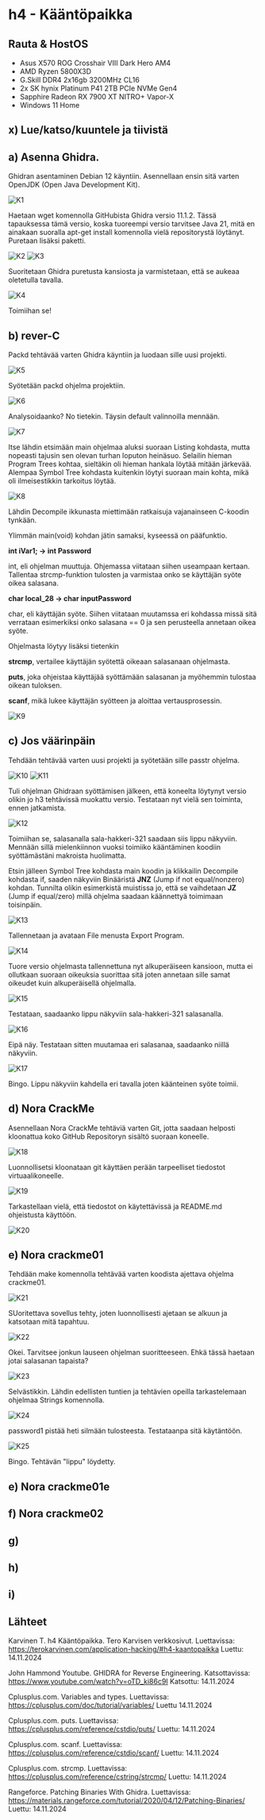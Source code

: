 # h4 - Kääntöpaikka

## Rauta & HostOS

- Asus X570 ROG Crosshair VIII Dark Hero AM4
- AMD Ryzen 5800X3D
- G.Skill DDR4 2x16gb 3200MHz CL16
- 2x SK hynix Platinum P41 2TB PCIe NVMe Gen4
- Sapphire Radeon RX 7900 XT NITRO+ Vapor-X
- Windows 11 Home

## x) Lue/katso/kuuntele ja tiivistä


## a) Asenna Ghidra.
Ghidran asentaminen Debian 12 käyntiin. Asennellaan ensin sitä varten OpenJDK (Open Java Development Kit).

![K1](1.png)

Haetaan wget komennolla GitHubista Ghidra versio 11.1.2. Tässä tapauksessa tämä versio, koska tuoreempi versio tarvitsee Java 21, mitä en ainakaan suoralla apt-get install komennolla vielä repositorystä löytänyt. Puretaan lisäksi paketti.

![K2](2.png)
![K3](3.png)

Suoritetaan Ghidra puretusta kansiosta ja varmistetaan, että se aukeaa oletetulla tavalla.

![K4](4.png)

Toimiihan se!

## b) rever-C
Packd tehtävää varten Ghidra käyntiin ja luodaan sille uusi projekti.

![K5](5.png)

Syötetään packd ohjelma projektiin.

![K6](6.png)

Analysoidaanko? No tietekin. Täysin default valinnoilla mennään.

![K7](7.png)

Itse lähdin etsimään main ohjelmaa aluksi suoraan Listing kohdasta, mutta nopeasti tajusin sen olevan turhan loputon heinäsuo. Selailin hieman Program Trees kohtaa, sieltäkin oli hieman hankala löytää mitään järkevää. Alempaa Symbol Tree kohdasta kuitenkin löytyi suoraan main kohta, mikä oli ilmeisestikkin tarkoitus löytää.

![K8](8.png)

Lähdin Decompile ikkunasta miettimään ratkaisuja vajanainseen C-koodin tynkään.

Ylimmän main(void) kohdan jätin samaksi, kyseessä on pääfunktio.

**int iVar1; -> int Password**

int, eli ohjelman muuttuja. Ohjemassa viitataan siihen useampaan kertaan. Tallentaa strcmp-funktion tulosten ja varmistaa onko se käyttäjän syöte oikea salasana.

**char local_28 -> char inputPassword**

char, eli käyttäjän syöte. Siihen viitataan muutamssa eri kohdassa missä sitä verrataan esimerkiksi onko salasana == 0 ja sen perusteella annetaan oikea syöte.

Ohjelmasta löytyy lisäksi tietenkin

**strcmp**, vertailee käyttäjän syötettä oikeaan salasanaan ohjelmasta.

**puts**, joka ohjeistaa käyttäjää syöttämään salasanan ja myöhemmin tulostaa oikean tuloksen.

**scanf**, mikä lukee käyttäjän syötteen ja aloittaa vertausprosessin.

![K9](9.png)

## c) Jos väärinpäin
Tehdään tehtävää varten uusi projekti ja syötetään sille passtr ohjelma.

![K10](10.png)
![K11](11.png)

Tuli ohjelman Ghidraan syöttämisen jälkeen, että koneelta löytynyt versio olikin jo h3 tehtävissä muokattu versio. Testataan nyt vielä sen toiminta, ennen jatkamista.

![K12](12.png)

Toimiihan se, salasanalla sala-hakkeri-321 saadaan siis lippu näkyviin. Mennään sillä mielenkiinnon vuoksi toimiiko kääntäminen koodiin syöttämästäni makroista huolimatta.

Etsin jälleen Symbol Tree kohdasta main koodin ja klikkailin Decompile kohdasta if, saaden näkyviin Binääristä **JNZ** (Jump if not equal/nonzero) kohdan. Tunnilta olikin esimerkistä muistissa jo, että se vaihdetaan **JZ** (Jump if equal/zero) millä ohjelma saadaan käännettyä toimimaan toisinpäin.

![K13](13.png)

Tallennetaan ja avataan File menusta Export Program. 

![K14](14.png)

Tuore versio ohjelmasta tallennettuna nyt alkuperäiseen kansioon, mutta ei ollutkaan suoraan oikeuksia suorittaa sitä joten annetaan sille samat oikeudet kuin alkuperäisellä ohjelmalla.

![K15](15.png)

Testataan, saadaanko lippu näkyviin sala-hakkeri-321 salasanalla.

![K16](16.png)

Eipä näy. Testataan sitten muutamaa eri salasanaa, saadaanko niillä näkyviin.

![K17](17.png)

Bingo. Lippu näkyviin kahdella eri tavalla joten käänteinen syöte toimii.

## d) Nora CrackMe
Asennellaan Nora CrackMe tehtäviä varten Git, jotta saadaan helposti kloonattua koko GitHub Repositoryn sisältö suoraan koneelle.

![K18](18.png)

Luonnollisetsi kloonataan git käyttäen perään tarpeelliset tiedostot virtuaalikoneelle.

![K19](19.png)

Tarkastellaan vielä, että tiedostot on käytettävissä ja README.md ohjeistusta käyttöön.

![K20](20.png)

## e) Nora crackme01
Tehdään make komennolla tehtävää varten koodista ajettava ohjelma crackme01.

![K21](21.png)

SUoritettava sovellus tehty, joten luonnollisesti ajetaan se alkuun ja katsotaan mitä tapahtuu.

![K22](22.png)

Okei. Tarvitsee jonkun lauseen ohjelman suoritteeseen. Ehkä tässä haetaan jotai salasanan tapaista?

![K23](23.png)

Selvästikkin. Lähdin edellisten tuntien ja tehtävien opeilla tarkastelemaan ohjelmaa Strings komennolla.

![K24](24.png)

password1 pistää heti silmään tulosteesta. Testataanpa sitä käytäntöön.

![K25](25.png)

Bingo. Tehtävän "lippu" löydetty.

## e) Nora crackme01e


## f) Nora crackme02


## g)


## h)


## i)


## Lähteet

Karvinen T. h4 Kääntöpaikka. Tero Karvisen verkkosivut. Luettavissa: https://terokarvinen.com/application-hacking/#h4-kaantopaikka Luettu: 14.11.2024

John Hammond Youtube. GHIDRA for Reverse Engineering. Katsottavissa: https://www.youtube.com/watch?v=oTD_ki86c9I Katsottu: 14.11.2024

Cplusplus.com. Variables and types. Luettavissa: https://cplusplus.com/doc/tutorial/variables/ Luettu 14.11.2024

Cplusplus.com. puts. Luettavissa: https://cplusplus.com/reference/cstdio/puts/ Luettu: 14.11.2024

Cplusplus.com. scanf. Luettavissa: https://cplusplus.com/reference/cstdio/scanf/ Luettu: 14.11.2024

Cplusplus.com. strcmp. Luettavissa: https://cplusplus.com/reference/cstring/strcmp/ Luettu: 14.11.2024

Rangeforce. Patching Binaries With Ghidra. Luettavissa: https://materials.rangeforce.com/tutorial/2020/04/12/Patching-Binaries/ Luettu: 14.11.2024

